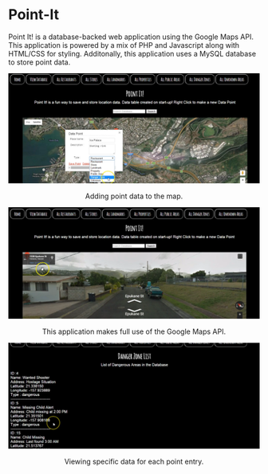 # Point-It

Point It! is a database-backed web application using the Google Maps API. 
This application is powered by a mix of PHP and Javascript along with HTML/CSS for styling. 
Additonally, this application uses a MySQL database to store point data.

![alt tag](https://github.com/chrisnguyenhi/Point-It/blob/master/Screenshot1.PNG)
<p align="center">Adding point data to the map.</p>

![alt tag](https://github.com/chrisnguyenhi/Point-It/blob/master/Screenshot2.PNG)
<p align="center">This application makes full use of the Google Maps API.</p>

![alt tag](https://github.com/chrisnguyenhi/Point-It/blob/master/Screenshot3.PNG)
<p align="center">Viewing specific data for each point entry.</p>
